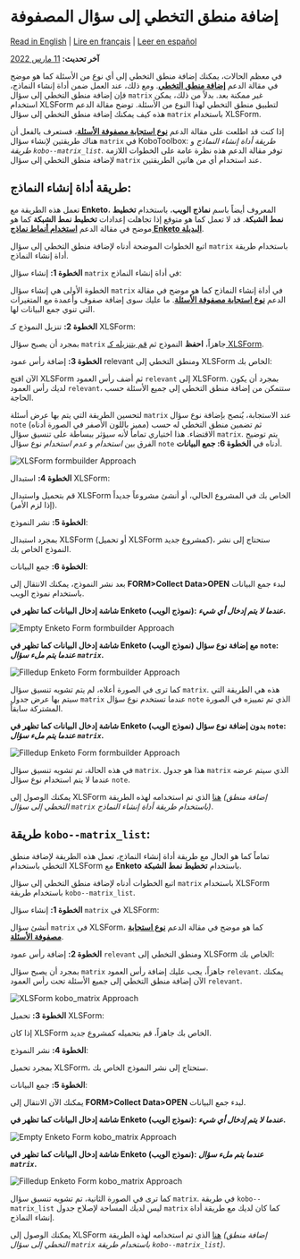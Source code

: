 # إضافة منطق التخطي إلى سؤال المصفوفة
<a href="../adding_skip_to_matrix.html">Read in English</a> | <a href="../fr/adding_skip_to_matrix.html">Lire en français</a> | <a href="../es/adding_skip_to_matrix.html">Leer en español</a>

**آخر تحديث:**
<a href="https://github.com/kobotoolbox/docs/blob/83d9dadfcc132d75f99e2705f77c425c2fee6d70/source/adding_skip_to_matrix.md" class="reference">11
مارس 2022</a>

في معظم الحالات، يمكنك إضافة منطق التخطي إلى أي نوع من الأسئلة كما هو موضح في
مقالة الدعم **[إضافة منطق التخطي](skip_logic.md)**. ومع ذلك، عند
العمل ضمن أداة إنشاء النماذج، فإن إضافة منطق التخطي إلى سؤال `matrix` غير
ممكنة بعد. بدلاً من ذلك، يمكن استخدام XLSForm لتطبيق منطق التخطي لهذا
النوع من الأسئلة. توضح مقالة الدعم هذه كيف يمكنك إضافة منطق التخطي إلى
سؤال `matrix` باستخدام XLSForm.

إذا كنت قد اطلعت على مقالة الدعم
**[نوع استجابة مصفوفة الأسئلة](matrix_response.md)**، فستعرف بالفعل
أن هناك طريقتين لإنشاء سؤال `matrix` في KoboToolbox:
_طريقة أداة إنشاء النماذج_ و _طريقة `kobo--matrix_list`_. توفر مقالة الدعم
هذه نظرة عامة على الخطوات اللازمة لإضافة منطق التخطي إلى
سؤال `matrix` عند استخدام أي من هاتين الطريقتين.

## طريقة أداة إنشاء النماذج:

تعمل هذه الطريقة مع **Enketo**، المعروف أيضاً باسم **نماذج الويب**، باستخدام
**تخطيط نمط الشبكة**. قد لا تعمل كما هو متوقع إذا تجاهلت
إعدادات **تخطيط نمط الشبكة** كما هو موضح في مقالة الدعم
**[استخدام أنماط نماذج Enketo البديلة](alternative_enketo.md)**.

اتبع الخطوات الموضحة أدناه لإضافة منطق التخطي إلى سؤال `matrix` باستخدام
طريقة أداة إنشاء النماذج.

**الخطوة 1:** إنشاء سؤال `matrix` في أداة إنشاء النماذج:

الخطوة الأولى هي إنشاء سؤال `matrix` في أداة إنشاء النماذج كما هو موضح
في مقالة الدعم **[نوع استجابة مصفوفة الأسئلة](matrix_response.md)**.
ما عليك سوى إضافة صفوف وأعمدة مع المتغيرات التي تنوي جمع البيانات لها.

**الخطوة 2:** تنزيل النموذج كـ XLSForm:

بمجرد أن يصبح سؤال `matrix` جاهزاً، **احفظ** النموذج ثم
[قم بتنزيله كـ XLSForm](getting_started_xlsform.md#downloading-an-xlsform-from-kobotoolbox).

**الخطوة 3:** إضافة رأس عمود relevant ومنطق التخطي إلى XLSForm الخاص بك:

الآن افتح XLSForm ثم أضف رأس العمود `relevant` إلى XLSForm.
بمجرد أن يكون لديك رأس العمود `relevant`، ستتمكن من إضافة منطق التخطي
إلى جميع الأسئلة حسب الحاجة.

لتحسين الطريقة التي يتم بها عرض أسئلة `matrix` عند
الاستجابة، يُنصح بإضافة نوع سؤال `note` (مميز باللون الأصفر
في الصورة أدناه) ثم تضمين منطق التخطي له حسب الاقتضاء. هذا
اختياري تماماً لأنه سيؤثر ببساطة على تنسيق سؤال
`matrix`. يتم توضيح الفرق بين _استخدام_ و _عدم استخدام_ نوع سؤال `note`
أدناه في **الخطوة 6: جمع البيانات**.

![XLSForm formbuilder Approach](images/adding_skip_to_matrix/formbuilder_xlsform.png)

**الخطوة 4:** استبدال XLSForm:

قم بتحميل واستبدال XLSForm الخاص بك في المشروع الحالي، أو أنشئ مشروعاً جديداً
(إذا لزم الأمر).

**الخطوة 5:** نشر النموذج:

بمجرد استبدال XLSForm (أو تحميل XLSForm كمشروع جديد)،
ستحتاج إلى نشر النموذج الخاص بك.

**الخطوة 6:** جمع البيانات:

بعد نشر النموذج، يمكنك الانتقال إلى **FORM>Collect Data>OPEN** لبدء
جمع البيانات باستخدام نموذج الويب.

**شاشة إدخال البيانات كما تظهر في Enketo (نموذج الويب): _عندما لا يتم إدخال أي شيء_.**

![Empty Enketo Form formbuilder Approach](images/adding_skip_to_matrix/formbuilder_enketo_form_empty.png)

**شاشة إدخال البيانات كما تظهر في Enketo (نموذج الويب) مع إضافة نوع سؤال `note`:
_عندما يتم ملء سؤال `matrix`_.**

![Filledup Enketo Form formbuilder Approach](images/adding_skip_to_matrix/formbuilder_enketo_form_filled_no_issue.png)

كما ترى في الصورة أعلاه، لم يتم تشويه تنسيق سؤال `matrix`. هذه هي الطريقة التي سيتم بها عرض جدول `matrix` عندما تستخدم
نوع سؤال `note` الذي تم تمييزه في الصورة المشتركة سابقاً.

**شاشة إدخال البيانات كما تظهر في Enketo (نموذج الويب) بدون إضافة نوع سؤال `note`:
_عندما يتم ملء سؤال `matrix`_.**

![Filledup Enketo Form formbuilder Approach](images/adding_skip_to_matrix/formbuilder_enketo_form_filled_with_issue.png)

في هذه الحالة، تم تشويه تنسيق سؤال `matrix`. هذا هو
جدول `matrix` الذي سيتم عرضه عندما لا يتم استخدام نوع سؤال `note`.

<p class="note">
  يمكنك الوصول إلى XLSForm
  <a
    download
    class="reference"
    href="./_static/files/adding_skip_to_matrix/adding_skip_to_a_matrix_question.xls"
    >هنا</a
  >
  الذي تم استخدامه لهذه الطريقة
  <em
    >(إضافة منطق التخطي إلى سؤال <code>matrix</code> باستخدام طريقة
    أداة إنشاء النماذج)</em
  >.
</p>

## طريقة `kobo--matrix_list`:

تماماً كما هو الحال مع طريقة أداة إنشاء النماذج، تعمل هذه الطريقة لإضافة منطق التخطي باستخدام
XLSForm مع **Enketo** باستخدام **تخطيط نمط الشبكة**.

اتبع الخطوات أدناه لإضافة منطق التخطي إلى سؤال `matrix` باستخدام XLSForm
باستخدام طريقة `kobo--matrix_list`.

**الخطوة 1:** إنشاء سؤال `matrix` في XLSForm:

أنشئ سؤال `matrix` في XLSForm، كما هو موضح في مقالة الدعم
**[نوع استجابة مصفوفة الأسئلة](matrix_response.md)**.

**الخطوة 2:** إضافة رأس عمود `relevant` ومنطق التخطي إلى XLSForm الخاص بك:

بمجرد أن يصبح سؤال `matrix` جاهزاً، يجب عليك إضافة رأس العمود `relevant`.
يمكنك الآن إضافة منطق التخطي إلى جميع الأسئلة تحت رأس العمود
`relevant`.

![XLSForm kobo_matrix Approach](images/adding_skip_to_matrix/kobo_matrix_xlsform.png)

**الخطوة 3:** تحميل XLSForm:

إذا كان XLSForm الخاص بك جاهزاً، قم بتحميله كمشروع جديد.

**الخطوة 4:** نشر النموذج:

بمجرد تحميل XLSForm، ستحتاج إلى نشر النموذج الخاص بك.

**الخطوة 5:** جمع البيانات:

يمكنك الآن الانتقال إلى **FORM>Collect Data>OPEN** لبدء جمع البيانات.

**شاشة إدخال البيانات كما تظهر في Enketo (نموذج الويب): _عندما لا يتم إدخال أي شيء_.**

![Empty Enketo Form kobo_matrix Approach](images/adding_skip_to_matrix/kobo_matrix_enketo_form_empty.png)

**شاشة إدخال البيانات كما تظهر في Enketo (نموذج الويب): _عندما يتم ملء سؤال `matrix`_.**

![Filledup Enketo Form kobo_matrix Approach](images/adding_skip_to_matrix/kobo_matrix_enketo_form_filled.png)

كما ترى في الصورة الثانية، تم تشويه تنسيق سؤال `matrix`. في طريقة `kobo--matrix_list` ليس لديك المساحة لإصلاح
جدول `matrix` كما كان لديك مع طريقة أداة إنشاء النماذج.

<p class="note">
  يمكنك الوصول إلى XLSForm
  <a
    download
    class="reference"
    href="./_static/files/adding_skip_to_matrix/adding_skip_to_a_matrix_question_kobo_matrix.xls"
    >هنا</a
  >
  الذي تم استخدامه لهذه الطريقة
  <em
    >(إضافة منطق التخطي إلى سؤال <code>matrix</code> باستخدام
    طريقة <code>kobo--matrix_list</code>)</em
  >.
</p>